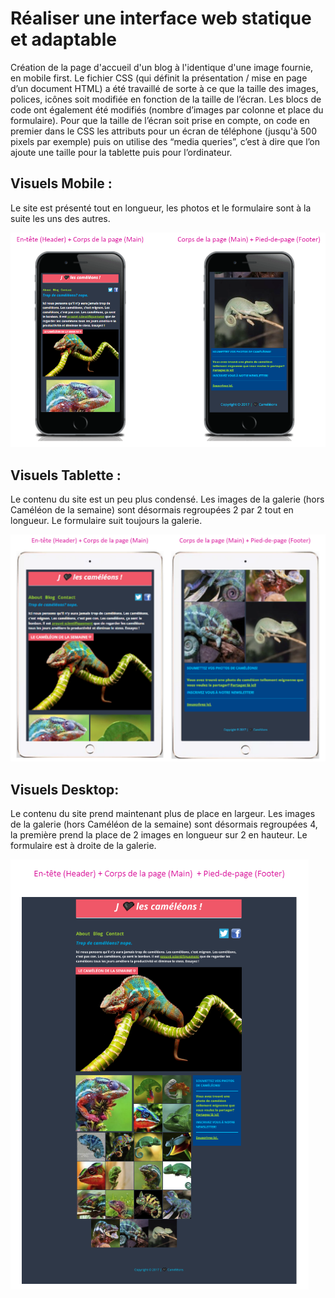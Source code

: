 # Réaliser une interface web statique et adaptable

Création de la page d'accueil d'un blog à l'identique d'une image fournie, en mobile first.
Le fichier CSS (qui définit la présentation / mise en page d’un document HTML) a été travaillé de sorte à ce que la taille des images, polices, icônes soit modifiée en fonction de la taille de l’écran. Les blocs de code ont également été modifiés (nombre d’images par colonne et place du formulaire).
Pour que la taille de l’écran soit prise en compte, on code en premier dans le CSS les attributs pour un écran de téléphone (jusqu'à 500 pixels par exemple) puis on utilise des “media queries”, c’est à dire que l’on ajoute une taille pour la tablette puis pour l’ordinateur.

## Visuels Mobile :

Le site est présenté tout en longueur, les photos et le formulaire sont à la suite les uns des autres.

![mobile](/images/CP/mobile.png)


## Visuels Tablette :

Le contenu du site est un peu plus condensé. Les images de la galerie (hors Caméléon de la semaine) sont désormais regroupées 2 par 2 tout en longueur. Le formulaire suit toujours la galerie.

![tablette](/images/CP/tablette.png)


## Visuels Desktop:

Le contenu du site prend maintenant plus de place en largeur. Les images de la galerie (hors Caméléon de la semaine) sont désormais regroupées 4, la première prend la place de 2 images en longueur sur 2 en hauteur. Le formulaire est à droite de la galerie.

![tablette](/images/CP/desktop.png)